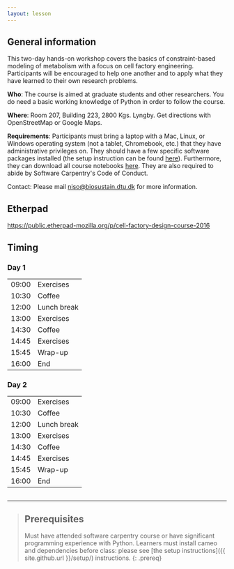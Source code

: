 ```yaml
---
layout: lesson
---
```


## General information

This two-day hands-on workshop covers the basics of constraint-based modeling of metabolism with a focus on cell factory engineering. Participants will be encouraged to help one another and to apply what they have learned to their own research problems.

**Who**: The course is aimed at graduate students and other researchers. You do need a basic working knowledge of Python in order to follow the course.

**Where**: Room 207, Building 223, 2800 Kgs. Lyngby. Get directions with OpenStreetMap or Google Maps.

**Requirements**: Participants must bring a laptop with a Mac, Linux, or Windows operating system (not a tablet, Chromebook, etc.) that they have administrative privileges on. They should have a few specific software packages installed (the setup instruction can be found [here](setup)). Furthermore, they can download all course notebooks [here](https://github.com/biosustain/cell-factory-design-course/archive/master.zip). They are also required to abide by Software Carpentry's Code of Conduct.

Contact: Please mail niso@biosustain.dtu.dk for more information.

## Etherpad

<https://public.etherpad-mozilla.org/p/cell-factory-design-course-2016>

## Timing

<div class="col-md-6">
    <h3>Day 1</h3>
    <table class="table table-striped">
      <tbody><tr> <td>09:00</td>  <td>Exercises</td></tr>
      <tr> <td>10:30</td> <td>Coffee</td> </tr>
      <tr> <td>12:00</td>  <td>Lunch break</td> </tr>
      <tr> <td>13:00</td>  <td>Exercises</td> </tr>
      <tr> <td>14:30</td>  <td>Coffee</td> </tr>
      <tr> <td>14:45</td>  <td>Exercises</td> </tr>
      <tr> <td>15:45</td>  <td>Wrap-up</td> </tr>
      <tr> <td>16:00</td>  <td>End</td> </tr>
    </tbody></table>
  </div>
  <div class="col-md-6">
      <h3>Day 2</h3>
      <table class="table table-striped">
        <tbody><tr> <td>09:00</td>  <td>Exercises</td> </tr>
        <tr> <td>10:30</td> <td>Coffee</td> </tr>
        <tr> <td>12:00</td>  <td>Lunch break</td> </tr>
        <tr> <td>13:00</td>  <td>Exercises</td> </tr>
        <tr> <td>14:30</td>  <td>Coffee</td> </tr>
        <tr> <td>14:45</td>  <td>Exercises</td> </tr>
        <tr> <td>15:45</td>  <td>Wrap-up</td> </tr>
        <tr> <td>16:00</td>  <td>End</td> </tr>
      </tbody></table>
    </div>

##
----

> ## Prerequisites
>
> Must have attended software carpentry course or have significant programming experience with Python.
> Learners must install cameo and dependencies before class: please see [the setup instructions]({{ site.github.url }}/setup/) instructions.
{: .prereq}
